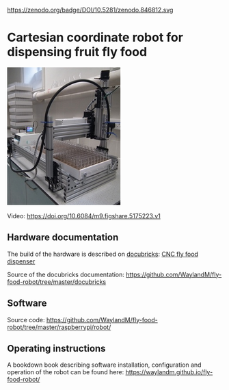 https://zenodo.org/badge/DOI/10.5281/zenodo.846812.svg

# Cartesian coordinate robot for dispensing fruit fly food


![CNC fly food dispenser](bookdown/images/small_system.jpg)

Video: https://doi.org/10.6084/m9.figshare.5175223.v1

## Hardware documentation
The build of the hardware is described on [docubricks](http://docubricks.com/):
[CNC fly food dispenser](http://docubricks.com/viewer.jsp?id=8652757760093769728)

Source of the docubricks documentation:
https://github.com/WaylandM/fly-food-robot/tree/master/docubricks


## Software 
Source code:
https://github.com/WaylandM/fly-food-robot/tree/master/raspberrypi/robot/

## Operating instructions
A bookdown book describing software installation, configuration and operation of the robot can be found here:
https://waylandm.github.io/fly-food-robot/
